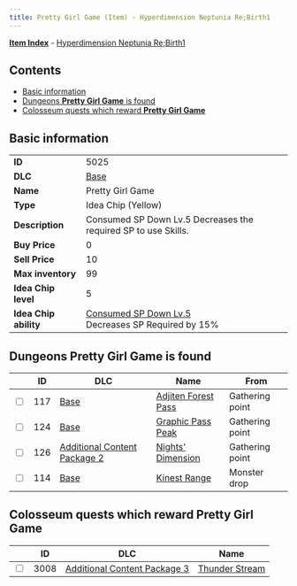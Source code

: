 ```yaml
---
title: Pretty Girl Game (Item) - Hyperdimension Neptunia Re;Birth1
---
```


[**Item Index**](/neptunia/rb1/item/index.html) - [Hyperdimension Neptunia Re;Birth1](/neptunia/rb1)

## Contents

- [Basic information](#basic-information)
- [Dungeons **Pretty Girl Game** is found](#dungeons-pretty-girl-game-is-found)
- [Colosseum quests which reward **Pretty Girl Game**](#colosseum-quests-which-reward-pretty-girl-game)

## Basic information

|   |   |
| -- | -- |
| **ID** | 5025 |
| **DLC** | [Base](/neptunia/rb1/dlc/1-base.html) |
| **Name** | Pretty Girl Game |
| **Type** | Idea Chip (Yellow) |
| **Description** | Consumed SP Down Lv.5 Decreases the required SP to use Skills. |
| **Buy Price** | 0 |
| **Sell Price** | 10 |
| **Max inventory** | 99 |
| **Idea Chip level** | 5 |
| **Idea Chip ability** | [Consumed SP Down Lv.5](/neptunia/rb1/avatar/1-9524-consumed-sp-down-lv-5.html)<br />Decreases SP Required by 15% |


## Dungeons **Pretty Girl Game** is found

|    | ID | DLC | Name | From |
| -- | -- | --- | ---- | ---- |
| <input type="checkbox" id="rb1-dungeon-1-117" class="trackbox" /> | 117 | [Base](/neptunia/rb1/dlc/1-base.html) | [Adjiten Forest Pass](/neptunia/rb1/dungeon/1-117-adjiten-forest-pass.html) | Gathering point |
| <input type="checkbox" id="rb1-dungeon-1-124" class="trackbox" /> | 124 | [Base](/neptunia/rb1/dlc/1-base.html) | [Graphic Pass Peak](/neptunia/rb1/dungeon/1-124-graphic-pass-peak.html) | Gathering point |
| <input type="checkbox" id="rb1-dungeon-11-126" class="trackbox" /> | 126 | [Additional Content Package 2](/neptunia/rb1/dlc/11-pack2.html) | [Nights' Dimension](/neptunia/rb1/dungeon/11-126-nights-dimension.html) | Gathering point |
| <input type="checkbox" id="rb1-dungeon-1-114" class="trackbox" /> | 114 | [Base](/neptunia/rb1/dlc/1-base.html) | [Kinest Range](/neptunia/rb1/dungeon/1-114-kinest-range.html) | Monster drop |


## Colosseum quests which reward **Pretty Girl Game**

|    | ID | DLC | Name |
| -- | -- | --- | ---- |
| <input type="checkbox" id="rb1-colosseum-12-3008" class="trackbox" /> | 3008 | [Additional Content Package 3](/neptunia/rb1/dlc/12-pack3.html) | [Thunder Stream](/neptunia/rb1/colosseum/12-3008-thunder-stream.html) |
